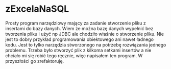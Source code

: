 # zExcelaNaSQL
Prosty program narzędziowy mający za zadanie stworzenie pliku z insertami do bazy danych. Wiem że można bazę danych wypełnić bez tworzenia pliku i użyć np JDBC ale chodziło właśnie o stworzenie pliku. Nie jest to dobry przykład programowania obiektowego ani nawet ładnego kodu. Jest to tylko narzędzia stworzonego na potrzebę rozwiązania jednego problemu. Trzeba było stworzyć plik z kilkoma setkami insertów a nie chciało mi się robić tego ręcznie, więc napisałem ten program. W przyszłości go zrefaktoruję. 
